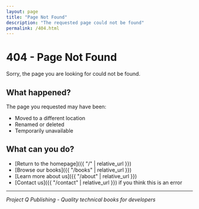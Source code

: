 ```yaml
---
layout: page
title: "Page Not Found"
description: "The requested page could not be found"
permalink: /404.html
---
```


# 404 - Page Not Found

Sorry, the page you are looking for could not be found.

## What happened?

The page you requested may have been:
- Moved to a different location
- Renamed or deleted
- Temporarily unavailable

## What can you do?

- [Return to the homepage]({{ "/" | relative_url }})
- [Browse our books]({{ "/books" | relative_url }})
- [Learn more about us]({{ "/about" | relative_url }})
- [Contact us]({{ "/contact" | relative_url }}) if you think this is an error

---

*Project Q Publishing - Quality technical books for developers*